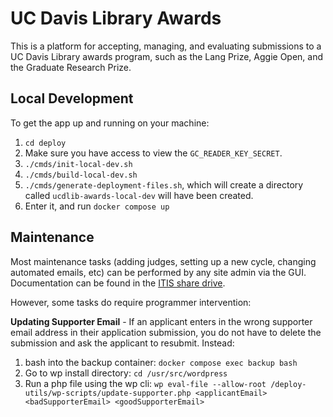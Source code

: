 # UC Davis Library Awards

This is a platform for accepting, managing, and evaluating submissions to a UC Davis Library awards program, such as the Lang Prize, Aggie Open, and the Graduate Research Prize.

## Local Development

To get the app up and running on your machine:

1. `cd deploy`
2. Make sure you have access to view the `GC_READER_KEY_SECRET`.
3. `./cmds/init-local-dev.sh`
4. `./cmds/build-local-dev.sh`
5. `./cmds/generate-deployment-files.sh`, which will create a directory called `ucdlib-awards-local-dev` will have been created.
6.  Enter it, and run `docker compose up`


## Maintenance
Most maintenance tasks (adding judges, setting up a new cycle, changing automated emails, etc) can be performed by any site admin via the GUI. Documentation can be found in the [ITIS share drive](https://drive.google.com/drive/folders/1zIPVWnY__DCTLBaRyEYrDT1sZVOsssQF).

However, some tasks do require programmer intervention:

**Updating Supporter Email** - If an applicant enters in the wrong supporter email address in their application submission, you do not have to delete the submission and ask the applicant to resubmit. Instead:
1. bash into the backup container: `docker compose exec backup bash`
2. Go to wp install directory: `cd /usr/src/wordpress`
3. Run a php file using the wp cli: `wp eval-file --allow-root /deploy-utils/wp-scripts/update-supporter.php <applicantEmail> <badSupporterEmail> <goodSupporterEmail>`

